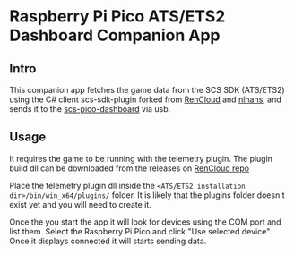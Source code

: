 # Raspberry Pi Pico ATS/ETS2 Dashboard Companion App

## Intro

This companion app fetches the game data from the SCS SDK (ATS/ETS2) using the C# client scs-sdk-plugin forked from [RenCloud](https://github.com/RenCloud/scs-sdk-plugin) and [nlhans](https://github.com/nlhans/ets2-sdk-plugin), and sends it to the [scs-pico-dashboard](https://github.com/gpadilha/scs-pico-dashboard) via usb.

## Usage

It requires the game to be running with the telemetry plugin. The plugin build dll can be downloaded from the releases on [RenCloud repo](https://github.com/RenCloud/scs-sdk-plugin)

Place the telemetry plugin dll inside the `<ATS/ETS2 installation dir>/bin/win_x64/plugins/` folder. It is likely that the plugins folder doesn't exist yet and you will need to create it.

Once the you start the app it will look for devices using the COM port and list them. Select the Raspberry Pi Pico and click "Use selected device". Once it displays connected it will starts sending data.
